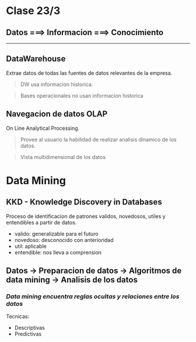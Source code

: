 # Clase 23/3
## **Datos** ===> **Informacion** ===> **Conocimiento**
- - - 
## DataWarehouse

Extrae datos de todas las fuentes de datos relevantes de la empresa.

> DW usa informacion historica. 

> Bases operacionales no usan informacion historica

## Navegacion de datos OLAP
On Line Analytical Processing.
> Provee al usuario la habilidad de realizar analisis dinamico de los datos.

> Vista multidimensional de los datos

# Data Mining
## KKD - Knowledge Discovery in Databases

Proceso de identificacion de patrones validos, novedosos, utiles y entendibles a partir de datos.
- valido: generalizable para el futuro
- novedoso: desconocido con anterioridad
- util: aplicable
- entendible: nos lleva a comprension


## Datos -> Preparacion de datos -> Algoritmos de data mining -> Analisis de los datos

### ***Data mining encuentra reglas ocultas y relaciones entre los datos***

Tecnicas:
-  Descriptivas 
-  Predictivas

